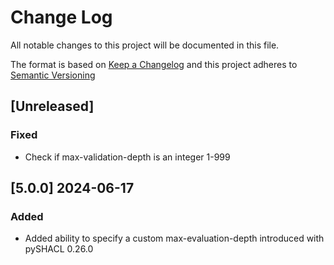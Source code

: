 # Change Log

All notable changes to this project will be documented in this file.

The format is based on [Keep a Changelog](http://keepachangelog.com/) and this project adheres to [Semantic Versioning](https://semver.org/)

## [Unreleased]

### Fixed

- Check if max-validation-depth is an integer 1-999

## [5.0.0] 2024-06-17

### Added

- Added ability to specify a custom max-evaluation-depth introduced with pySHACL 0.26.0


